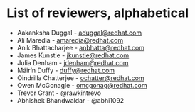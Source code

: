 # List of reviewers, alphabetical

* Aakanksha Duggal - aduggal@redhat.com
* Ali Maredia - amaredia@redhat.com
* Anik Bhattacharjee - anbhatta@redhat.com
* James Kunstle - jkunstle@redhat.com
* Julia Denham - jdenham@redhat.com
* Máirín Duffy - duffy@redhat.com
* Oindrilla Chatterjee - ochatter@redhat.com
* Owen McGonagle - omcgonag@redhat.com
* Trevor Grant - @rawkintrevo
* Abhishek Bhandwaldar - @abhi1092
